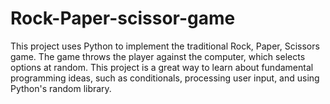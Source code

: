 # Rock-Paper-scissor-game
This project uses Python to implement the traditional Rock, Paper, Scissors game. The game throws the player against the computer, which selects options at random. This project is a great way to learn about fundamental programming ideas, such as conditionals, processing user input, and using Python's random library.

